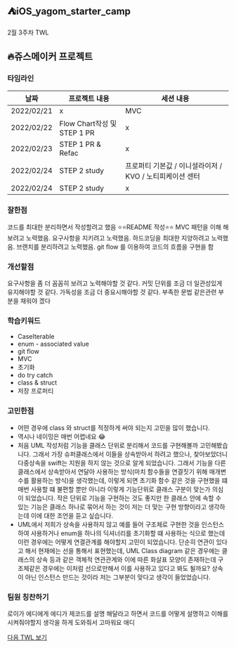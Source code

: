 ## ⛺️iOS_yagom_starter_camp

2월 3주차 TWL

## 🔥쥬스메이커 프로젝트
### 타임라인

|날짜|프로젝트 내용|세션 내용|
|------|---|---|
|2022/02/21| x  | MVC  |
|2022/02/22|Flow Chart작성 및 STEP 1 PR|x|
|2022/02/23|STEP 1 PR & Refac| x |
|2022/02/24|STEP 2 study |프로퍼티 기본값 / 이니셜라이저 / KVO / 노티피케이션 센터|
|2022/02/24|STEP 2 study|x|

### 잘한점
코드를 최대한 분리하면서 작성할려고 했음
⭐️⭐️README 작성⭐️⭐️
MVC 패턴을  이해 해보려고 노력했음.
요구사항을 지키려고 노력했음.
하드코딩을 최대한 지양하려고 노력했음.
브랜치를 분리하려고 노력했음.
git flow 를 이용하여  코드의 흐름을 구현을 함

### 개선할점
요구사항을 좀 더 꼼꼼히 보려고 노력해야할 것 같다.
커밋 단위를 조금 더 일관성있게 유지해야할 것 같다.
가독성을 조금 더 중요시해야할 것 같다.
부족한 문법 같은관련  부분을 채워야 겠다 


### 학습키워드
- CaseIterable
- enum - associated value
- git flow
- MVC
- 초기화
- do try catch
- class & struct
- 저장 프로퍼티


### 고민한점
-  어떤 경우에 class 와 struct를 적정하게 써야 되는지 고민을 많이 했습니다.
- 역시나 네이밍은 매번 어렵네요 😂
- 처음 UML 작성처럼 기능을 클래스 단위로 분리해서 코드를 구현해볼까 고민해봤습니다. 그래서 가장 슈퍼클래스에서 이들을 상속받아서 하려고 했으나, 찾아보았더니 다중상속을 swift는 지원을 하지 않는 것으로 알게 되었습니다. 그래서 기능을 다른 클래스에서 상속받아서 연달아 사용하는 방식(마치 함수들을 연결짓기 위해 매개변수를 활용하는 방식)을 생각했는데, 이렇게 되면 초기화 함수 같은 것을 구현했을 떄 매번 사용할 떄 불편할 뿐만 아니라 이렇게 기능단위로 클래스 구분이 맞는가 의심이 되었습니다. 작은 단위로 기능을 구현하는 것도 좋지만 한 클래스 안에 속할 수 있는 기능은 클래스 하나로 묶어서 하는 것이 저는 더 맞는 구현 방향이라고 생각하는데 이에 대한 조언을 듣고 싶습니다.
- UML에서 저희가 상속을 사용하지 않고 예를 들어 구조체로 구현한 것을 인스턴스하여 사용하거나 enum을 하나의 딕셔너리를 초기화할 떄 사용하는 식으로 했는데 이런 경우에는 어떻게 연결관계를 해야할지 고민이 되었습니다. 단순히 연관이 있다고 해서 현재에는 선을 통해서 표현했는데, UML Class diagram 같은 경우에는 클래스의 상속 등과 같은 객체적 연관관계와 이에 따른 화살표 모양이 존재하는데 구조체같은 경우에는 이처럼 선으로만해서 이를 사용하고 있다고 봐도 될까요? 상속이 아닌 인스턴스 만드는 것이라 저는 그부분이 맞다고 생각이 들었었습니다.





### 팀원 칭찬하기
로이가 에디에게
에디가 제코드를 설명 해달라고 하면서 코드를 어떻게 설명하고 이해를 시켜줘야할지 생각을 하게 도와줘서 고마워요 애디

[다음 TWL 보기](https://github.com/Roy-wonji/ios-yagom-academy/blob/main/TWL/3월/2022.3월%201주차.md)
